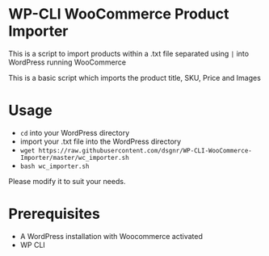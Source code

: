 # WP-CLI WooCommerce Product Importer

This is a script to import products within a .txt file separated using `|` into WordPress running WooCommerce

This is a basic script which imports the product title, SKU, Price and Images

# Usage

* `cd` into your WordPress directory
* import your .txt file into the WordPress directory
* `wget https://raw.githubusercontent.com/dsgnr/WP-CLI-WooCommerce-Importer/master/wc_importer.sh`
* `bash wc_importer.sh`

Please modify it to suit your needs.

# Prerequisites

* A WordPress installation with Woocommerce activated
* WP CLI
